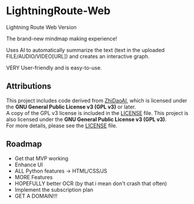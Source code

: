 # LightningRoute-Web
Lightning Route Web Version

The brand-new mindmap making experience!

Uses AI to automatically summarize the text (text in the uploaded FILE/AUDIO/VIDEO[URL]) and creates an interactive graph.

VERY User-friendly and is easy-to-use.

## Attributions

This project includes code derived from [ZhiDaoAI](https://github.com/ZigaoWang/ZhiDaoAI/), which is licensed under the **GNU General Public License v3 (GPL v3)** or later.  
A copy of the GPL v3 license is included in the [LICENSE](LICENSE) file.
This project is also licensed under the **GNU General Public License v3 (GPL v3)**.  
For more details, please see the [LICENSE](LICENSE) file.

## Roadmap
- Get that MVP working
- Enhance UI
- ALL Python features -> HTML/CSS/JS
- MORE Features
- HOPEFULLY better OCR (by that i mean don't crash that often)
- Implement the subscription plan
- GET A DOMAIN!!!
